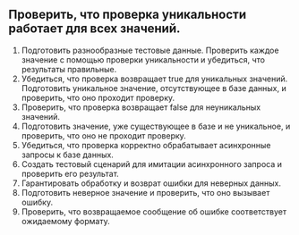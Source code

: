 ## Проверить, что проверка уникальности работает для всех значений.
1. Подготовить разнообразные тестовые данные.
Проверить каждое значение с помощью проверки уникальности и убедиться, что результаты правильные.
2. Убедиться, что проверка возвращает true для уникальных значений.
Подготовить уникальное значение, отсутствующее в базе данных, и проверить, что оно проходит проверку.
3. Проверить, что проверка возвращает false для неуникальных значений.
4. Подготовить значение, уже существующее в базе и не уникальное, и проверить, что оно не проходит проверку.
5. Убедиться, что проверка корректно обрабатывает асинхронные запросы к базе данных.
6. Создать тестовый сценарий для имитации асинхронного запроса и проверить его результат.
7. Гарантировать обработку и возврат ошибки для неверных данных.
8. Подготовить неверное значение и проверить, что оно вызывает ошибку.
9. Проверить, что возвращаемое сообщение об ошибке соответствует ожидаемому формату.